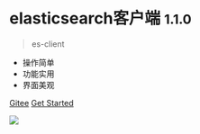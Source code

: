 # <b>elasticsearch客户端</b> <small>1.1.0</small>

> es-client

- 操作简单
- 功能实用
- 界面美观

[Gitee](https://gitee.com/qiaoshengda/es-client)
[Get Started](/#es-client)

<!-- 背景图片 -->

![](https://esion.xyz/assets/image/background.jpg)
